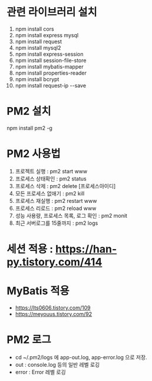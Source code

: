 # 관련 라이브러리 설치
 1) npm install cors
 2) npm install express mysql
 3) npm install request
 4) npm install mysql2
 5) npm install express-session
 6) npm install session-file-store
 7) npm install mybatis-mapper 
 8) npm install properties-reader
 9) npm install bcrypt
10) npm install request-ip --save
 

# PM2 설치
 npm install pm2 -g

# PM2 사용법
 1) 프로젝트 실행 : pm2 start www
 2) 프로세스 상태확인 : pm2 status
 3) 프로세스 삭제 : pm2 delete [프로세스아이디]
 4) 모든 프로세스 없애기 : pm2 kill
 5) 프로세스 재실행 : pm2 restart www
 6) 프로세스 리로드 : pm2 reload www
 7) 성능 사용량, 프로세스 목록, 로그 확인 : pm2 monit
 8) 최근 서버로그를 15줄까지 : pm2 logs <appname>


# 세션 적용 : https://han-py.tistory.com/414
# MyBatis 적용
 - https://lts0606.tistory.com/109
 - https://meyouus.tistory.com/92

# PM2 로그
 - cd ~/.pm2/logs 에 app-out.log, app-error.log 으로 저장.
 - out : console.log 등의 일반 레벨 로깅
 - error : Error 레벨 로깅